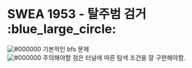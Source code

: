 # SWEA 1953 - 탈주범 검거 &nbsp; :blue_large_circle:  
![#000000](https://placehold.it/15/000000/000000?text=+) 기본적인 bfs 문제  
![#000000](https://placehold.it/15/000000/000000?text=+) 주의해야할 점은 터널에 따른 탐색 조건을 잘 구현해야함.  
